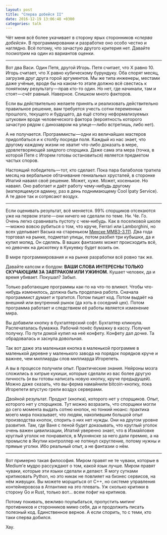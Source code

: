 ```yaml
---
layout: post
title: "Сперва добейся II"
date: 2016-12-19 13:06:48 +0300
categories: talk
---
```

Чёт меня всё более укачивает в сторону ярых сторонников *«сперва добейся»*. В программировании и разработке оно особо честно и наглядно. Всё потому, что зачастую другого критерия нет. Давайте посмотрим на один из вариантов оценки.

---

Вот два Васи. Один Петя, другой Игорь. Петя считает, что X равно 10. Игорь считает, что X равно кубическому бурундуку. Оба спорят месяц, загрузив друг друга горой аргументов. Мы же типа инженеры, местами даже учёные, вроде бы на каком-то этапе должно всё свестись к понятному результату — прав кто-то один. Но нет, где начинали, там и стоят — счёт равный. Наверное. Слишком много факторов.

Если вы действительно желаете принять и реализовать действительно правильное решение, вам требуется учесть сотни переменных прошлого, текущего и будущего, да ещё стопку неформализуемых штуковин вроде человеческого фактора (вероятность которого зачастую рядом с динозавром на улице — либо встретишь, либо нет).

А не получается. Программисты — одни из величайших мастеров придолбаться и к столбу посреди поля. Каждый из нас знает, что другому каждому жизни не хватит что-либо доказать в мере, удовлетворяющей заядлого спорщика. Даже сама эта мера (точка, в которой Петя с Игорем готовы остановиться) является предметом частых споров.

Настоящий победитель — тот, кто сделает. Пока пара балаболов тратила месяц на вербальное обтачивание гениальных хрусталей, в сторонке Ипатий наваял своё решение. Может, хуже. Может, косенькое. Но наваял. Оно работает и даёт работу чему-нибудь другому (матерящемуся админу, раз в день поднимающему Cool Ipaty Service). А те двое так и сотрясают воздух.

---

Если оценивать результат, всё меняется. 99% спорщиков отсекаются уже на первом этапе — они ничего не сделали по теме. Ни. Че. Го. Очень легко сравнивать пустоту с чем-нибудь. Как в поселковой школе — можно вовсю рубиться о том, что круче, Ferrari или Lamborghini, но всех уделывает Васька на стареньком [Минске ММВЗ-3.111](https://ru.wikipedia.org/wiki/Минск_ММВЗ-3.111). Два года торговал на рынке, подметал улицы, потом разбил три кубышки, да и купил мопед. Он сделяль. В ваших фантазиях может происходить всё, но девочек на дискотеку в Кукуевку будет возить он.

В мире программирования и на рынке разработки всё ровно так же.

Давайте капсом и болдом: **ВАШИ СЛОВА ИНТЕРЕСНЫ ТОЛЬКО СКУЧАЮЩИМ ЗА ЗАВТРАКОМ ИЛИ УЖИНОМ.** Кушает человек, да и время убивает. Покушал? Забыл.

Только работающие программы как-то на что-то влияют. Чтобы что-нибудь изменилось, должна быть проделана работа. Сначала программист думает и тратится. Потом пишет код. Потом выдаёт на внешний или внутренний рынок (да хоть в соседний цех). Потом программа работает и следствием её работы является изменение мира.

Вы добавили кнопку в бухгалтерский софт. Бухгалтер кликнула. Распечаталась бумажка. Рабочий понёс бумажку в кассу. Получил получку. По пути домой купил на неё конфету. Конфету дал дочке. Та обрадовалась и заснула довольная.

Так вот даже эта маленькая кнопка в маленькой программе в маленькой деревне у маленького завода на порядок порядков круче и важнее, чем миллиарды слов миллиарда Игорепеть.

А вы в процессе получили опыт. Практические знания. Нейроны мозга сложились в хитрые кукиши, которые сделали из вас более другую личность (и вы готовы написать новую кнопку, круче предыдущей). Можно даже сказать, что вы-ферма намайнили bitcoin-кнопку, пока Игорепети впустую грели воздух серверами.

Двойной результат. Продукт (кнопка), которого нет у спорщиков. Опыт, которого нет у спорщиков. Тут можно возразить, что спорщики могли до сего момента выдать сотню кнопок, но тонкий нюанс: практика моего мира показывает, что людям, накопившим большой опыт производства кнопок, спорить о них нет нужды. Они на другом уровне развития. Там, где Ваня с пеной будет доказывать, что круглый уголок очень важен цивилизации, Ипатий уверенно знает, что в Измайловке круглый уголок не понравился, в Мухнянске за него дали премию, а на промысле в Якутии контроллер не потянул скругление, потому нужны и прямые уголки. Ибо реальный опыт, а не фантазии о нём.

---

Вот примерно такая философия. Миром правят не те чуваки, которые в Medium’е мудро рассуждают о том, какой язык лучше. Миром правят чуваки, которые эти языки сделали и делают. Я могу сутками критиковать Python, но это никак не повлияет на бизнес сервисов, на нём живущих. Вы можете морщиться от C++, но системе управления контейнеровоза в Атлантике на это плевать. Уж сколько критики в сторону Go и Rust, только вот… всем пофиг на критиков.

Потому покивать, вежливо поулыбаться, пропустить митинг противников и сторонников мимо себя, да и продолжить писать полезный код. Единственное верное. А если спорить, то с теми, кто таки сперва добился.

Хау.
